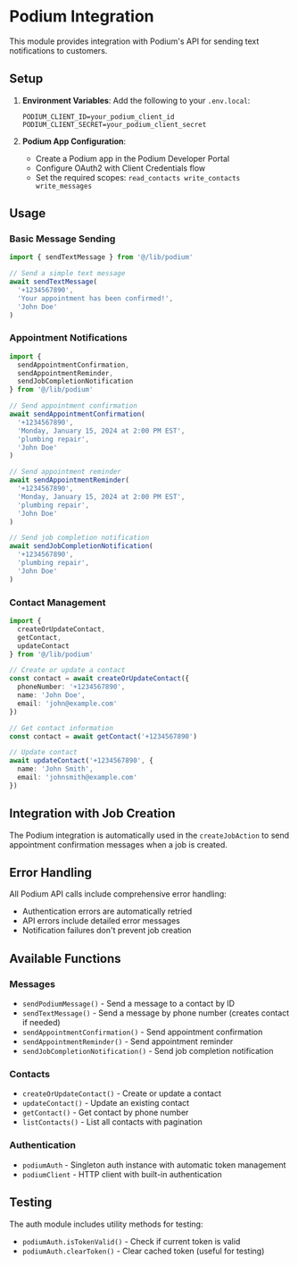 # Podium Integration

This module provides integration with Podium's API for sending text notifications to customers.

## Setup

1. **Environment Variables**: Add the following to your `.env.local`:
   ```
   PODIUM_CLIENT_ID=your_podium_client_id
   PODIUM_CLIENT_SECRET=your_podium_client_secret
   ```

2. **Podium App Configuration**: 
   - Create a Podium app in the Podium Developer Portal
   - Configure OAuth2 with Client Credentials flow
   - Set the required scopes: `read_contacts write_contacts write_messages`

## Usage

### Basic Message Sending

```typescript
import { sendTextMessage } from '@/lib/podium'

// Send a simple text message
await sendTextMessage(
  '+1234567890',
  'Your appointment has been confirmed!',
  'John Doe'
)
```

### Appointment Notifications

```typescript
import { 
  sendAppointmentConfirmation,
  sendAppointmentReminder,
  sendJobCompletionNotification 
} from '@/lib/podium'

// Send appointment confirmation
await sendAppointmentConfirmation(
  '+1234567890',
  'Monday, January 15, 2024 at 2:00 PM EST',
  'plumbing repair',
  'John Doe'
)

// Send appointment reminder
await sendAppointmentReminder(
  '+1234567890',
  'Monday, January 15, 2024 at 2:00 PM EST',
  'plumbing repair',
  'John Doe'
)

// Send job completion notification
await sendJobCompletionNotification(
  '+1234567890',
  'plumbing repair',
  'John Doe'
)
```

### Contact Management

```typescript
import { 
  createOrUpdateContact,
  getContact,
  updateContact 
} from '@/lib/podium'

// Create or update a contact
const contact = await createOrUpdateContact({
  phoneNumber: '+1234567890',
  name: 'John Doe',
  email: 'john@example.com'
})

// Get contact information
const contact = await getContact('+1234567890')

// Update contact
await updateContact('+1234567890', {
  name: 'John Smith',
  email: 'johnsmith@example.com'
})
```

## Integration with Job Creation

The Podium integration is automatically used in the `createJobAction` to send appointment confirmation messages when a job is created.

## Error Handling

All Podium API calls include comprehensive error handling:
- Authentication errors are automatically retried
- API errors include detailed error messages
- Notification failures don't prevent job creation

## Available Functions

### Messages
- `sendPodiumMessage()` - Send a message to a contact by ID
- `sendTextMessage()` - Send a message by phone number (creates contact if needed)
- `sendAppointmentConfirmation()` - Send appointment confirmation
- `sendAppointmentReminder()` - Send appointment reminder
- `sendJobCompletionNotification()` - Send job completion notification

### Contacts
- `createOrUpdateContact()` - Create or update a contact
- `updateContact()` - Update an existing contact
- `getContact()` - Get contact by phone number
- `listContacts()` - List all contacts with pagination

### Authentication
- `podiumAuth` - Singleton auth instance with automatic token management
- `podiumClient` - HTTP client with built-in authentication

## Testing

The auth module includes utility methods for testing:
- `podiumAuth.isTokenValid()` - Check if current token is valid
- `podiumAuth.clearToken()` - Clear cached token (useful for testing) 